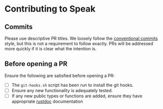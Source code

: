 # Contributing to Speak

## Commits

Please use descriptive PR titles. We loosely follow the [conventional commits](https://www.conventionalcommits.org/en/v1.0.0/) style, but this is not a requirement to follow exactly. PRs will be addressed more quickly if it is clear what the intention is.

## Before opening a PR

Ensure the following are satisfied before opening a PR:

- [ ] The `git-hooks.sh` script has been run to install the git hooks.
- [ ] Ensure any new functionality is adequately tested.
- [ ] If any new public types or functions are added, ensure they have appropriate [rustdoc](https://doc.rust-lang.org/rustdoc/what-is-rustdoc.html) documentation
